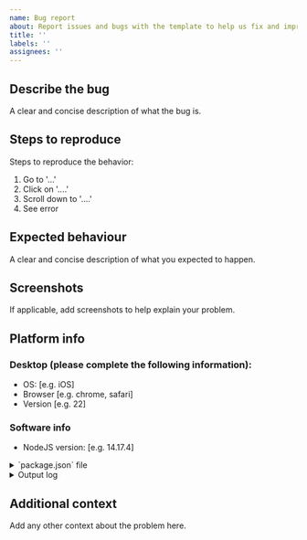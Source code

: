 ```yaml
---
name: Bug report
about: Report issues and bugs with the template to help us fix and improve for everyone
title: ''
labels: ''
assignees: ''
---
```


## Describe the bug
A clear and concise description of what the bug is.

## Steps to reproduce
Steps to reproduce the behavior:
1. Go to '...'
2. Click on '....'
3. Scroll down to '....'
4. See error

## Expected behaviour
A clear and concise description of what you expected to happen.

## Screenshots
If applicable, add screenshots to help explain your problem.

## Platform info
### Desktop (please complete the following information):
 - OS: [e.g. iOS]
 - Browser [e.g. chrome, safari]
 - Version [e.g. 22]

### Software info
- NodeJS version: [e.g. 14.17.4]

<details>
<summary>`package.json` file</summary>

<p>
```json
[Your package.json file contents here]
```
</p>
</details>

<details>
<summary>Output log</summary>

<p>
```log
[Log output here]
```
</p>
</details>

## Additional context
Add any other context about the problem here.
